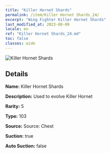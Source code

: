 ```yaml
---
title: "Killer Hornet Shards"
permalink: /item/Killer Hornet Shards_24/
excerpt: "Wing Fighter Killer Hornet Shards"
last_modified_at: 2023-08-09
locale: en
ref: "Killer Hornet Shards_24.md"
toc: false
classes: wide
---
```



 ![Killer Hornet Shards](/images/item/Killer_Hornet_Shards_p.png)



## Details

 **Name:** Killer Hornet Shards 

 **Description:** Used to evolve Killer Hornet

 **Rarity:** 5 

 **Type:** 103 

 **Source:** Source: Chest 

 **Suction:** true 

 **Auto Suction:** false 


